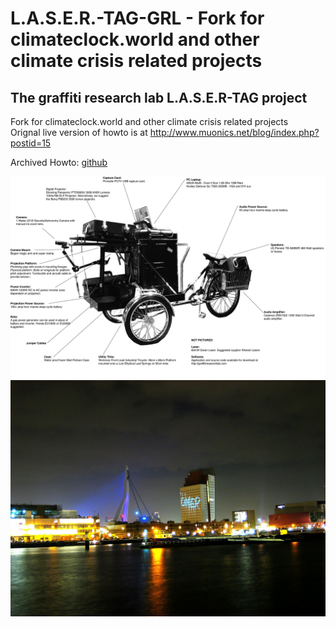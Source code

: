 L.A.S.E.R.-TAG-GRL - Fork for climateclock.world and other climate crisis related projects
======

## The graffiti research lab L.A.S.E.R-TAG project
Fork for climateclock.world and other climate crisis related projects<br>
Orignal live version of howto is at http://www.muonics.net/blog/index.php?postid=15<br>

Archived Howto: [github](https://github.com/LeonFedotov/L.A.S.E.R.-TAG-GRL/blob/master/Theodore%20Watson%20-%20GRL%20Laser%20Tag%20Rotterdam%20-%20how%20to%20and%20source%20code.pdf)

![howto](https://raw.githubusercontent.com/LeonFedotov/L.A.S.E.R.-TAG-GRL/master/howto.jpg)
![logo](https://github.com/LeonFedotov/L.A.S.E.R.-TAG-GRL/blob/master/396083888_878b38cf68_b.jpg?raw=true "logo")
